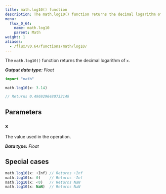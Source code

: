```yaml
---
title: math.log10() function
description: The math.log10() function returns the decimal logarithm of `x`.
menu:
  flux_0_64:
    name: math.log10
    parent: Math
weight: 1
aliases:
  - /flux/v0.64/functions/math/log10/
---
```


The `math.log10()` function returns the decimal logarithm of `x`.

_**Output data type:** Float_

```js
import "math"

math.log10(x: 3.14)

// Returns 0.4969296480732149
```

## Parameters

### x
The value used in the operation.

_**Data type:** Float_

## Special cases
```js
math.log10(x: +Inf) // Returns +Inf
math.log10(x: 0)    // Returns -Inf
math.log10(x: <0)   // Returns NaN
math.log10(x: NaN)  // Returns NaN
```
